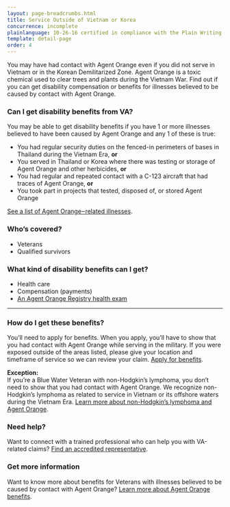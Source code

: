 ```yaml
---
layout: page-breadcrumbs.html
title: Service Outside of Vietnam or Korea
concurrence: incomplete
plainlanguage: 10-26-16 certified in compliance with the Plain Writing Act
template: detail-page
order: 4
---
```


<div class="va-introtext">

You may have had contact with Agent Orange even if you did not serve in Vietnam or in the Korean Demilitarized Zone. Agent Orange is a toxic chemical used to clear trees and plants during the Vietnam War. Find out if you can get disability compensation or benefits for illnesses believed to be caused by contact with Agent Orange.

</div>

<div class="feature" markdown="1">

### Can I get disability benefits from VA?

You may be able to get disability benefits if you have 1 or more illnesses believed to have been caused by Agent Orange and any 1 of these is true:

  - You had regular security duties on the fenced-in perimeters of bases in Thailand during the Vietnam Era, **or**
  - You served in Thailand or Korea where there was testing or storage of Agent Orange and other herbicides, **or**
  - You had regular and repeated contact with a C-123 aircraft that had traces of Agent Orange, **or**
  - You took part in projects that tested, disposed of, or stored Agent Orange

[See a list of Agent Orange‒related illnesses](/disability-benefits/conditions/exposure-to-hazardous-materials/agent-orange/diseases/).


### Who’s covered?

- Veterans
- Qualified survivors
</div>

### What kind of disability benefits can I get?

- Health care
- Compensation (payments)
- [An Agent Orange Registry health exam](/disability-benefits/conditions/exposure-to-hazardous-materials/agent-orange/registry-health-exam/)

-----

### How do I get these benefits?

You’ll need to apply for benefits. When you apply, you’ll have to show that you had contact with Agent Orange while serving in the military. If you were exposed outside of the areas listed, please give your location and timeframe of service so we can review your claim. [Apply for benefits](/disability-benefits/apply/).

**Exception:**<br>
If you’re a Blue Water Veteran with non-Hodgkin’s lymphoma, you don’t need to show that you had contact with Agent Orange. We recognize non-Hodgkin’s lymphoma as related to service in Vietnam or its offshore waters during the Vietnam Era. [Learn more about non-Hodgkin’s lymphoma and Agent Orange](/disability-benefits/conditions/exposure-to-hazardous-materials/agent-orange/non-hodgkins/).

### Need help?
Want to connect with a trained professional who can help you with VA-related claims? [Find an accredited representative](/disability-benefits/apply/help/).

### Get more information
Want to know more about benefits for Veterans with illnesses believed to be caused by contact with Agent Orange? [Learn more about Agent Orange benefits](http://www.publichealth.va.gov/exposures/agentorange/benefits/index.asp).
